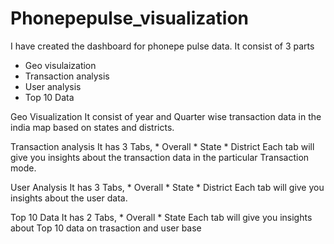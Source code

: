 # Phonepepulse_visualization
I have created the dashboard for phonepe pulse data.
It consist of 3 parts
* Geo visulaization
* Transaction analysis
* User analysis
* Top 10 Data

Geo Visualization
 It consist of year and Quarter wise transaction data in the india map based on 
 states and districts.
 
Transaction analysis
            It has 3 Tabs,
            * Overall
            * State
            * District
            Each tab will give you insights about the transaction data in the particular Transaction mode.
 
User Analysis
           It has 3 Tabs,
           * Overall
           * State
           * District
           Each tab will give you insights about the user data.
   
Top 10 Data
         It has 2 Tabs,
         * Overall
         * State
         Each tab will give you insights about Top 10 data on trasaction and user base
